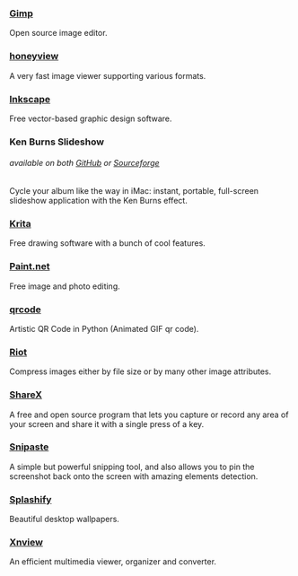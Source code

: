 ### [Gimp](http://www.gimp.org/)

Open source image editor.

### [honeyview](http://www.bandisoft.com/honeyview/)

A very fast image viewer supporting various formats.

### [Inkscape](https://inkscape.org/en/)

Free vector-based graphic design software.

### Ken Burns Slideshow

###### available on both [GitHub](https://github.com/changbowen/Ken-Burns-Slideshow) or [Sourceforge](https://sourceforge.net/projects/ken-burns-slideshow/)

Cycle your album like the way in iMac: instant, portable, full-screen slideshow application with the Ken Burns effect.

### [Krita](https://krita.org/)

Free drawing software with a bunch of cool features.

### [Paint.net](http://www.getpaint.net/index.html)

Free image and photo editing.

### [**qrcode**](https://github.com/sylnsfar/qrcode)

Artistic QR Code in Python \(Animated GIF qr code\).

### [Riot](http://luci.criosweb.ro/riot/)

Compress images either by file size or by many other image attributes.

### [ShareX](https://getsharex.com/)

A free and open source program that lets you capture or record any area of your screen and share it with a single press of a key.

### [Snipaste](https://snipaste.com/)

A simple but powerful snipping tool, and also allows you to pin the screenshot back onto the screen with amazing elements detection.

### [Splashify](https://splashify.net/)

Beautiful desktop wallpapers.

### [Xnview](http://www.xnview.com/en/)

An efficient multimedia viewer, organizer and converter.


